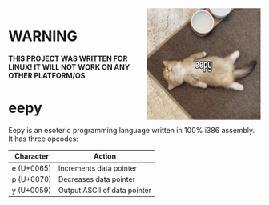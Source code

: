 <img src="./img/4fa.png" width=45% align="right">

# WARNING
**THIS PROJECT WAS WRITTEN FOR LINUX! IT WILL NOT WORK ON ANY OTHER PLATFORM/OS**

# eepy
Eepy is an esoteric programming language written in 100%
i386 assembly. It has three opcodes:


|  Character | Action                         |
| ---------- | ------------------------------ |
| e (U+0065) | Increments data pointer        |
| p (U+0070) | Decreases  data pointer        |
| y (U+0059) | Output ASCII of data pointer   |
